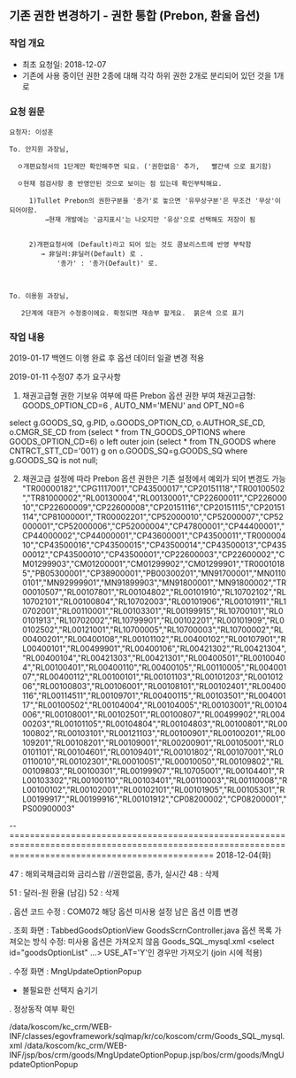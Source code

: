## 기존 권한 변경하기 - 권한 통합 (Prebon, 환율 옵션)

### 작업 개요

- 최초 요청일: 2018-12-07
- 기존에 사용 중이던 권한 2종에 대해 각각 하위 권한 2개로 분리되어 있던 것을 1개로 

### 요청 원문
```
요청자: 이성훈  

To. 안지원 과장님,

  ㅇ개편요청서의 1단계만 확인해주면 되요. ('권한없음' 추가,   빨간색 으로 표기함)

  ㅇ현재 점검사항 중 반영안된 것으로 보이는 점 있는데 확인부탁해요.

     1)Tullet Prebon의 권한구분을 '종가'로 놓으면 '유무상구분'은 무조건 '무상'이 되어야함.
         →현재 개발에는 '금지표시'는 나오지만 '유상'으로 선택해도 저장이 됨
		 
		 
     2)개편요청서에 (Default)라고 되어 있는 것도 콤보리스트에 반영 부탁함
        → 非딜러:非딜러(Default) 로 .
            '종가' : '종가(Default)' 로.

 

To. 이용원 과장님,  

   2단계에 대한거 수정중이에요. 확정되면 재송부 할게요.  붉은색 으로 표기
```


### 작업 내용

2019-01-17
백엔드 이행 완료 후 옵션 데이터 일괄 변경 적용


2019-01-11
수정07 추가 요구사항

1. 채권고급형 권한 기보유 여부에 따른 Prebon 옵션 권한 부여
채권고급형: GOODS_OPTION_CD=6 , AUTO_NM='MENU' and OPT_NO=6

select g.GOODS_SQ, g.PID, o.GOODS_OPTION_CD, o.AUTHOR_SE_CD, o.CMGR_SE_CD
from
(select * from TN_GOODS_OPTIONS where GOODS_OPTION_CD=6) o left outer join
(select * from TN_GOODS where CNTRCT_STT_CD='001') g on o.GOODS_SQ=g.GOODS_SQ
where g.GOODS_SQ is not null;

2. 채권고급 설정에 따라 Prebon 옵션 권한은 기존 설정에서 예외가 되어 변경도 가능
"TR00000182","CPG1117001","CP43500017","CP20151118","TR00100502","TR81000002","RL00130004","RL00130001","CP22600011","CP22600010","CP22600009","CP22600008","CP20151116","CP20151115","CP20151114","CP81000001","TR00002201","CP52000010","CP52000007","CP52000001","CP52000006","CP52000004","CP47800001","CP44400001","CP44000002","CP44000001","CP43600001","CP43500011","TR00000410","CP43500016","CP43500015","CP43500014","CP43500013","CP43500012","CP43500010","CP43500001","CP22600003","CP22600002","CM01299903","CM01200001","CM01299902","CM01299901","TR00010185","PB05300001","CP38900001","PB00300201","MN91700001","MN01100101","MN92999901","MN91899903","MN91800001","MN91800002","TR00010507","RL00107801","RL00104802","RL00101910","RL10702102","RL10702101","RL00100804","RL10702003","RL00101906","RL00101911","RL10702001","RL00110001","RL00103301","RL00199915","RL10700101","RL00101913","RL10702002","RL10799901","RL00102201","RL00101909","RL00102502","RL00121001","RL10700005","RL10700003","RL10700002","RL00400201","RL00400108","RL00101102","RL00400102","RL00107901","RL00400101","RL00499901","RL00400106","RL00421302","RL00421304","RL00400104","RL00421303","RL00421301","RL00400501","RL00100404","RL00100401","RL00400110","RL00400105","RL00110005","RL00400107","RL00400112","RL00100101","RL00101103","RL00101203","RL00101206","RL00100803","RL00106001","RL00108101","RL00102401","RL00400116","RL00114511","RL00109701","RL00400115","RL00103501","RL00400117","RL00100502","RL00104004","RL00104005","RL00103001","RL00104006","RL00108001","RL00102501","RL00100807","RL00499902","RL00400203","RL00101105","RL00104804","RL00104803","RL00100801","RL00100802","RL00103101","RL00121103","RL00100901","RL00100201","RL00109201","RL00108201","RL00109001","RL00200901","RL00105001","RL00101101","RL00104601","RL00109401","RL00101802","RL00107001","RL00110010","RL00102301","RL00010051","RL00010050","RL00109802","RL00109803","RL00100301","RL00199907","RL10705001","RL00104401","RL00103302","RL00100110","RL00103401","RL00110003","RL00110008","RL00100102","RL00102001","RL00102101","RL00101905","RL00105301","RL00199917","RL00199916","RL00101912","CP08200002","CP08200001","PS00900003"

--====================================================================================================================================================
2018-12-04(화)

47 : 해외국채금리와 금리스왑 //권한없음, 종가, 실시간
48 : 삭제

51 : 달러-원 환율 (남김)
52 : 삭제


. 옵션 코드 수정 : COM072
해당 옵션 미사용 설정
남은 옵션 이름 변경


. 조회 화면 : TabbedGoodsOptionView
GoodsScrnController.java
옵션 목록 가져오는 방식 수정: 미사용 옵션은 가져오지 않음
Goods_SQL_mysql.xml <select id="goodsOptionList" ...></select>
USE_AT='Y'인 경우만 가져오기 (join 시에 적용)


. 수정 화면 : MngUpdateOptionPopup
  - 불필요한 선택지 숨기기

. 정상동작 여부 확인

/data/koscom/kc_crm/WEB-INF/classes/egovframework/sqlmap/kr/co/koscom/crm/Goods_SQL_mysql.xml
/data/koscom/kc_crm/WEB-INF/jsp/bos/crm/goods/MngUpdateOptionPopup.jsp/bos/crm/goods/MngUpdateOptionPopup
